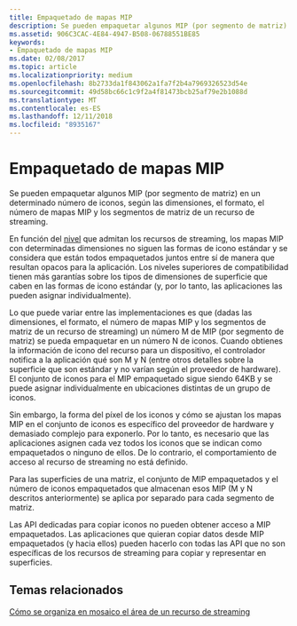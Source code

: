 ```yaml
---
title: Empaquetado de mapas MIP
description: Se pueden empaquetar algunos MIP (por segmento de matriz) en un determinado número de iconos, según las dimensiones, el formato, el número de mapas MIP y los segmentos de matriz de un recurso de streaming.
ms.assetid: 906C3CAC-4E84-4947-B508-06788551BE85
keywords:
- Empaquetado de mapas MIP
ms.date: 02/08/2017
ms.topic: article
ms.localizationpriority: medium
ms.openlocfilehash: 8b2733da1f843062a1fa7f2b4a7969326523d54e
ms.sourcegitcommit: 49d58bc66c1c9f2a4f81473bcb25af79e2b1088d
ms.translationtype: MT
ms.contentlocale: es-ES
ms.lasthandoff: 12/11/2018
ms.locfileid: "8935167"
---
```

# <a name="mipmap-packing"></a>Empaquetado de mapas MIP


Se pueden empaquetar algunos MIP (por segmento de matriz) en un determinado número de iconos, según las dimensiones, el formato, el número de mapas MIP y los segmentos de matriz de un recurso de streaming.

En función del [nivel](streaming-resources-features-tiers.md) que admitan los recursos de streaming, los mapas MIP con determinadas dimensiones no siguen las formas de icono estándar y se considera que están todos empaquetados juntos entre sí de manera que resultan opacos para la aplicación. Los niveles superiores de compatibilidad tienen más garantías sobre los tipos de dimensiones de superficie que caben en las formas de icono estándar (y, por lo tanto, las aplicaciones las pueden asignar individualmente).

Lo que puede variar entre las implementaciones es que (dadas las dimensiones, el formato, el número de mapas MIP y los segmentos de matriz de un recurso de streaming) un número M de MIP (por segmento de matriz) se pueda empaquetar en un número N de iconos. Cuando obtienes la información de icono del recurso para un dispositivo, el controlador notifica a la aplicación qué son M y N (entre otros detalles sobre la superficie que son estándar y no varían según el proveedor de hardware). El conjunto de iconos para el MIP empaquetado sigue siendo 64KB y se puede asignar individualmente en ubicaciones distintas de un grupo de iconos.

Sin embargo, la forma del píxel de los iconos y cómo se ajustan los mapas MIP en el conjunto de iconos es específico del proveedor de hardware y demasiado complejo para exponerlo. Por lo tanto, es necesario que las aplicaciones asignen cada vez todos los iconos que se indican como empaquetados o ninguno de ellos. De lo contrario, el comportamiento de acceso al recurso de streaming no está definido.

Para las superficies de una matriz, el conjunto de MIP empaquetados y el número de iconos empaquetados que almacenan esos MIP (M y N descritos anteriormente) se aplica por separado para cada segmento de matriz.

Las API dedicadas para copiar iconos no pueden obtener acceso a MIP empaquetados. Las aplicaciones que quieran copiar datos desde MIP empaquetados (y hacia ellos) pueden hacerlo con todas las API que no son específicas de los recursos de streaming para copiar y representar en superficies.

## <a name="span-idrelated-topicsspanrelated-topics"></a><span id="related-topics"></span>Temas relacionados


[Cómo se organiza en mosaico el área de un recurso de streaming](how-a-streaming-resource-s-area-is-tiled.md)

 

 




